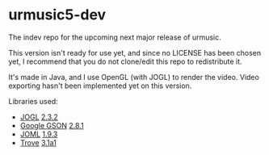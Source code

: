 # urmusic5-dev
The indev repo for the upcoming next major release of urmusic.

This version isn't ready for use yet, and since no LICENSE has been chosen yet,
I recommend that you do not clone/edit this repo to redistribute it.

It's made in Java, and I use OpenGL (with JOGL) to render the video.
Video exporting hasn't been implemented yet on this version.

Libraries used:
- [JOGL](http://jogamp.org/jogl/www) [2.3.2](http://jogamp.org/wiki/index.php/Release_2.3.2)
- [Google GSON](https://github.com/google/gson) [2.8.1](https://github.com/google/gson/releases/tag/gson-parent-2.8.1)
- [JOML](https://joml-ci.github.io/JOML) [1.9.3](https://github.com/JOML-CI/JOML/releases/tag/1.9.3)
- [Trove](https://bitbucket.org/trove4j/trove) [3.1a1](https://bitbucket.org/trove4j/trove/downloads/?tab=downloads)
